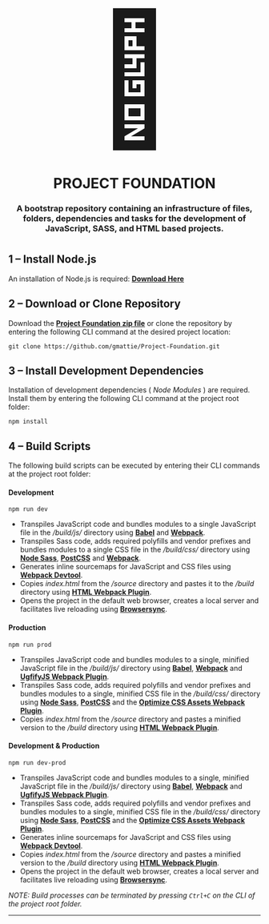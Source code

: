 <div align="center">
    <div style="font-size: 256px;">🎂</div>
    <h1><strong>PROJECT FOUNDATION</strong></h1>
    <h3>A bootstrap repository containing an infrastructure of files, folders, dependencies and tasks for the development of JavaScript, SASS, and HTML based projects.</h3>
    <h1></h1>
</div>

## **1 – Install Node.js**
An installation of Node.js is required:  [**Download Here**](https://nodejs.org/en/)

## **2 – Download or Clone Repository**
Download the [**Project Foundation zip file**](https://github.com/gmattie/Project-Foundation/archive/master.zip) or clone the repository by entering the following CLI command at the desired project location:
```
git clone https://github.com/gmattie/Project-Foundation.git
```

## **3 – Install Development Dependencies**
Installation of development dependencies ( *Node Modules* ) are required.  Install them by entering the following CLI command at the project root folder:

```
npm install
```

## **4 – Build Scripts**
The following build scripts can be executed by entering their CLI commands at the project root folder:

#### **Development**
```
npm run dev
```
- Transpiles JavaScript code and bundles modules to a single JavaScript file in the */build/js/* directory using [**Babel**](http://babeljs.io/) and [**Webpack**](https://webpack.js.org/). 
- Transpiles Sass code, adds required polyfills and vendor prefixes and bundles modules to a single CSS file in the */build/css/* directory using [**Node Sass**](https://www.npmjs.com/package/node-sass), [**PostCSS**](https://www.npmjs.com/package/postcss) and [**Webpack**](https://webpack.js.org/).
- Generates inline sourcemaps for JavaScript and CSS files using [**Webpack Devtool**](https://webpack.js.org/configuration/devtool/).
- Copies *index.html* from the */source* directory and pastes it to the */build* directory using [**HTML Webpack Plugin**](https://github.com/jantimon/html-webpack-plugin).
- Opens the project in the default web browser, creates a local server and facilitates live reloading using [**Browsersync**](https://browsersync.io/).

#### **Production**
```
npm run prod
```
- Transpiles JavaScript code and bundles modules to a single, minified JavaScript file in the */build/js/* directory using [**Babel**](http://babeljs.io/), [**Webpack**](https://webpack.js.org/) and [**UgfifyJS Webpack Plugin**](https://github.com/webpack-contrib/uglifyjs-webpack-plugin).
-  Transpiles Sass code, adds required polyfills and vendor prefixes and bundles modules to a single, minified CSS file in the */build/css/* directory using [**Node Sass**](https://www.npmjs.com/package/node-sass), [**PostCSS**](https://www.npmjs.com/package/postcss) and the [**Optimize CSS Assets Webpack Plugin**](https://github.com/NMFR/optimize-css-assets-webpack-plugin).
- Copies *index.html* from the */source* directory and pastes a minified version to the */build* directory using [**HTML Webpack Plugin**](https://github.com/jantimon/html-webpack-plugin).

#### **Development & Production**
```
npm run dev-prod
```
- Transpiles JavaScript code and bundles modules to a single, minified JavaScript file in the */build/js/* directory using [**Babel**](http://babeljs.io/), [**Webpack**](https://webpack.js.org/) and [**UgfifyJS Webpack Plugin**](https://github.com/webpack-contrib/uglifyjs-webpack-plugin).
- Transpiles Sass code, adds required polyfills and vendor prefixes and bundles modules to a single, minified CSS file in the */build/css/* directory using [**Node Sass**](https://www.npmjs.com/package/node-sass), [**PostCSS**](https://www.npmjs.com/package/postcss) and the [**Optimize CSS Assets Webpack Plugin**](https://github.com/NMFR/optimize-css-assets-webpack-plugin).
- Generates inline sourcemaps for JavaScript and CSS files using [**Webpack Devtool**](https://webpack.js.org/configuration/devtool/).
- Copies *index.html* from the */source* directory and pastes a minified version to the */build* directory using [**HTML Webpack Plugin**](https://github.com/jantimon/html-webpack-plugin).
- Opens the project in the default web browser, creates a local server and facilitates live reloading using [**Browsersync**](https://browsersync.io/).

*NOTE:  Build processes can be terminated by pressing `Ctrl+C` on the CLI of the project root folder.*

---